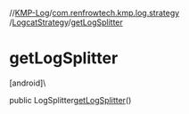 //[KMP-Log](../../../index.md)/[com.renfrowtech.kmp.log.strategy](../index.md)
/[LogcatStrategy](index.md)/[getLogSplitter](get-log-splitter.md)

# getLogSplitter

[android]\

public LogSplitter[getLogSplitter](get-log-splitter.md)()
